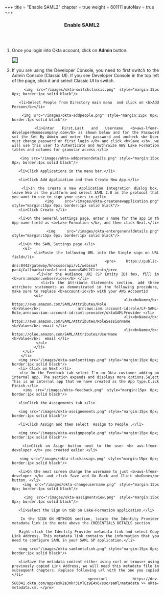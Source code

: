 +++
title = "Enable SAML2"
chapter = true
weight = 601111
autoNav = true
+++

<center><h3>Enable SAML2</h3></center>

<div style="text-align: justify">

   
   <br/><br/>
   
   <ol>
   
   <li> Once you login into Okta account, click on <b>Admin</b> button. </li>
         <img src="/images/okta-clickadmin.png" style="margin:15px 0px; border:1px solid black"/> 
       <li> If you are using the Developer Console, you need to first switch to the Admin Console (Classic UI). If you see Developer Console in the top left of the page, click it and select Classic UI to switch.</li>
        
       <img src="/images/okta-switchclassic.png" style="margin:15px 0px; border:1px solid black"/>    
        
       <li>Select People from Directory main manu  and click on <b>Add Person</b></li> 
       
       <img src="/images/okta-addpeople.png" style="margin:15px 0px; border:1px solid black"/> 
       
       <li>Enter First,Last and Username <b>aws-lfemr-developer@somecompany.com</b> as shown below and for the Password set the Set By Admin and enter the password and uncheck <b> User must change password on first login </b> and click <b>Save </b>, we will use this user to Autenticate and Authroize AWS Lake Formation tables and columns for granular access.</li>
       
       <img src="/images/okta-addpersondetails.png" style="margin:15px 0px; border:1px solid black"/> 
       
       <li>Click Applications in the menu bar.</li>
        
       <li>Click Add Application and then Create New App.</li>
        
       <li>In the Create a New Application Integration dialog box, leave Web as the platform and select SAML 2.0 as the protocol that you want to use to sign your users in.</li>
       <img src="/images/okta-createnewapplication.png" style="margin:15px 0px; border:1px solid black"/>    
       <li>Click Create </li>
        
       <li>On the General Settings page, enter a name for the app in th App name field as <b>Lake-Formation </b>, and then click Next.</li>
        
       <img src="/images/okta-entergeneraldetails.png" style="margin:15px 0px; border:1px solid black"/>    
           
       <li>On the SAML Settings page.</li>
         <ul>
            <li>Paste the following URL into the Single sign on URL field</li>
             <pre> https://public-dns:8442/gateway/knoxsso/api/v1/websso?pac4jCallback=true&client_name=SAML2Client</pre> 
            <li>For the Audience URI (SP Entity ID) box, fill in <b>urn:amazon:webservices</b> </li> 
            <li>In the Attribute Statements section, add three attribute statements as demonstrated in the following procedure, make sure to replace <b>account-id</b> with your AWS AccountId
              <ol>
                <li><b>Name</b>: https://aws.amazon.com/SAML/Attributes/Role            <b>Value</b>: arn:aws:iam::account-id:role/LF-SAML-Role,arn:aws:iam::account-id:saml-provider/oktaSAMLProvider </li>
                <li><b>Name</b>: https://aws.amazon.com/SAML/Attributes/RoleSessionName  <b>Value</b>: email </li>
                <li><b>Name</b>: https://glue.amazon.com/SAML/Attributes/UserName       <b>Value</b>:  email </li>
               </ol>
              </li>
         </ul>
        </li> 
       <img src="/images/okta-samlsettings.png" style="margin:15px 0px; border:1px solid black"/> 
       <li> Click on Next.</li>
       <li> On the Feedback tab select I'm an Okta customer adding an internal app. The section expands and displays more options.Select This is an internal app that we have created as the App type.Click Finish.</li>
       <img src="/images/okta-feedback.png" style="margin:15px 0px; border:1px solid black"/> 
       
       <li>Click the Assignments tab </li>
       
       <img src="/images/okta-assignements.png" style="margin:15px 0px; border:1px solid black"/> 
       
       <li>Click Assign and then select  Assign to People .</li>
       
       <img src="/images/okta-assignpeople.png" style="margin:15px 0px; border:1px solid black"/> 
       
       <li>Click on Asign button next to the user <b> aws-lfemr-developer </b> you created ealier.</li>
       
       <img src="/images/okta-clickassign.png" style="margin:15px 0px; border:1px solid black"/> 
     
       <li>On the next screen change the username to just <b>aws-lfemr-developer </b> and click Save and Go Back and Click <b>Done</b> button. </li>
       <img src="/images/okta-changeusername.png" style="margin:15px 0px; border:1px solid black"/> 
       
       <img src="/images/okta-assigmentview.png" style="margin:15px 0px; border:1px solid black"/> 
      
       <li>Select the Sign On tab on Lake-Formation application.</li>
       
       In the SIGN ON METHODS section, locate the Identity Provider metadata link in the note above the CREDENTIALS DETAILS section.
       
       Right-click the Identity Provider metadata link and select Copy Link Address. This metadata link contains the information that you need to configure SAML in your SAML SP application.</li>
       
       <img src="/images/okta-samlmetalink.png" style="margin:15px 0px; border:1px solid black"/> 
       
       <li>Save the metadata content either using curl or browser using previously copied Link Address, we will need this metadata file in subsequent chapters. Replace following url with the one you copied </li> 
       <pre>curl https://dev-580341.okta.com/app/exk2a3nkr3IVTEz9E4x6/sso/saml/metadata >> okta-metadata.xml </pre>  
   
   </ol>
</div>